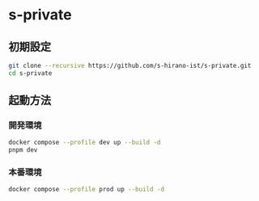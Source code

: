 # s-private

## 初期設定

```bash
git clone --recursive https://github.com/s-hirano-ist/s-private.git
cd s-private
```

## 起動方法

### 開発環境

```bash
docker compose --profile dev up --build -d
pnpm dev
```

### 本番環境

```bash
docker compose --profile prod up --build -d
```
